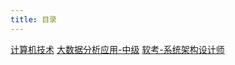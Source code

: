 ```yaml
---
title: 目录
---
```



[计算机技术](/2021/11/11/技术/start/)
[大数据分析应用-中级](/2021/11/11/大数据考试/start/)
[软考-系统架构设计师](/2021/11/11/软考/start/)